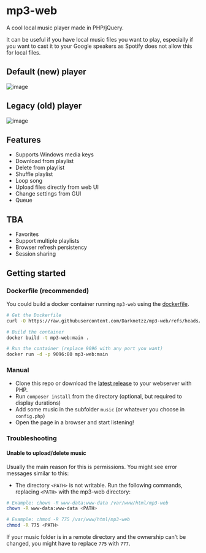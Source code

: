 # mp3-web
A cool local music player made in PHP/jQuery.

It can be useful if you have local music files you want to play, 
especially if you want to cast it to your Google speakers as Spotify does not allow this for local files.

## Default (new) player
![image](https://github.com/user-attachments/assets/c09b9566-930b-4e0e-9d4e-759124f956b6)

## Legacy (old) player
![image](https://github.com/user-attachments/assets/7a3589a4-34e5-4028-b525-9978008a71ba)


## Features
* Supports Windows media keys
* Download from playlist
* Delete from playlist
* Shuffle playlist
* Loop song
* Upload files directly from web UI
* Change settings from GUI
* Queue

## TBA
* Favorites
* Support multiple playlists
* Browser refresh persistency
* Session sharing

## Getting started

### Dockerfile (recommended)
You could build a docker container running `mp3-web` using the [dockerfile](https://raw.githubusercontent.com/Darknetzz/mp3-web/refs/heads/main/Dockerfile).
```bash
# Get the Dockerfile
curl -O https://raw.githubusercontent.com/Darknetzz/mp3-web/refs/heads/main/Dockerfile

# Build the container
docker build -t mp3-web:main .

# Run the container (replace 9096 with any port you want)
docker run -d -p 9096:80 mp3-web:main
```

### Manual
* Clone this repo or download the [latest release](https://github.com/Darknetzz/mp3-web/releases/latest) to your webserver with PHP.
* Run `composer install` from the directory (optional, but required to display durations)
* Add some music in the subfolder `music` (or whatever you choose in `config.php`)
* Open the page in a browser and start listening!

### Troubleshooting

#### Unable to upload/delete music
Usually the main reason for this is permissions. You might see error messages similar to this:
* The directory `<PATH>` is not writable.
Run the following commands, replacing `<PATH>` with the mp3-web directory:
```bash
# Example: chown -R www-data:www-data /var/www/html/mp3-web
chown -R www-data:www-data <PATH>

# Example: chmod -R 775 /var/www/html/mp3-web
chmod -R 775 <PATH>
```

If your music folder is in a remote directory and the ownership can't be changed, you might have to replace `775` with `777`.
